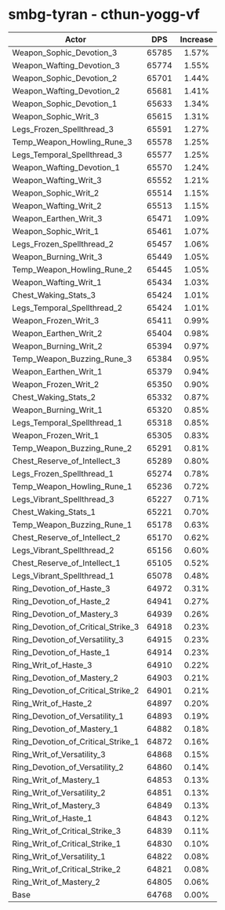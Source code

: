 # smbg-tyran - cthun-yogg-vf
| Actor | DPS | Increase |
|---|:---:|:---:|
|Weapon_Sophic_Devotion_3|65785|1.57%|
|Weapon_Wafting_Devotion_3|65774|1.55%|
|Weapon_Sophic_Devotion_2|65701|1.44%|
|Weapon_Wafting_Devotion_2|65681|1.41%|
|Weapon_Sophic_Devotion_1|65633|1.34%|
|Weapon_Sophic_Writ_3|65615|1.31%|
|Legs_Frozen_Spellthread_3|65591|1.27%|
|Temp_Weapon_Howling_Rune_3|65578|1.25%|
|Legs_Temporal_Spellthread_3|65577|1.25%|
|Weapon_Wafting_Devotion_1|65570|1.24%|
|Weapon_Wafting_Writ_3|65552|1.21%|
|Weapon_Sophic_Writ_2|65514|1.15%|
|Weapon_Wafting_Writ_2|65513|1.15%|
|Weapon_Earthen_Writ_3|65471|1.09%|
|Weapon_Sophic_Writ_1|65461|1.07%|
|Legs_Frozen_Spellthread_2|65457|1.06%|
|Weapon_Burning_Writ_3|65449|1.05%|
|Temp_Weapon_Howling_Rune_2|65445|1.05%|
|Weapon_Wafting_Writ_1|65434|1.03%|
|Chest_Waking_Stats_3|65424|1.01%|
|Legs_Temporal_Spellthread_2|65424|1.01%|
|Weapon_Frozen_Writ_3|65411|0.99%|
|Weapon_Earthen_Writ_2|65404|0.98%|
|Weapon_Burning_Writ_2|65394|0.97%|
|Temp_Weapon_Buzzing_Rune_3|65384|0.95%|
|Weapon_Earthen_Writ_1|65379|0.94%|
|Weapon_Frozen_Writ_2|65350|0.90%|
|Chest_Waking_Stats_2|65332|0.87%|
|Weapon_Burning_Writ_1|65320|0.85%|
|Legs_Temporal_Spellthread_1|65318|0.85%|
|Weapon_Frozen_Writ_1|65305|0.83%|
|Temp_Weapon_Buzzing_Rune_2|65291|0.81%|
|Chest_Reserve_of_Intellect_3|65289|0.80%|
|Legs_Frozen_Spellthread_1|65274|0.78%|
|Temp_Weapon_Howling_Rune_1|65236|0.72%|
|Legs_Vibrant_Spellthread_3|65227|0.71%|
|Chest_Waking_Stats_1|65221|0.70%|
|Temp_Weapon_Buzzing_Rune_1|65178|0.63%|
|Chest_Reserve_of_Intellect_2|65170|0.62%|
|Legs_Vibrant_Spellthread_2|65156|0.60%|
|Chest_Reserve_of_Intellect_1|65105|0.52%|
|Legs_Vibrant_Spellthread_1|65078|0.48%|
|Ring_Devotion_of_Haste_3|64972|0.31%|
|Ring_Devotion_of_Haste_2|64941|0.27%|
|Ring_Devotion_of_Mastery_3|64939|0.26%|
|Ring_Devotion_of_Critical_Strike_3|64918|0.23%|
|Ring_Devotion_of_Versatility_3|64915|0.23%|
|Ring_Devotion_of_Haste_1|64914|0.23%|
|Ring_Writ_of_Haste_3|64910|0.22%|
|Ring_Devotion_of_Mastery_2|64903|0.21%|
|Ring_Devotion_of_Critical_Strike_2|64901|0.21%|
|Ring_Writ_of_Haste_2|64897|0.20%|
|Ring_Devotion_of_Versatility_1|64893|0.19%|
|Ring_Devotion_of_Mastery_1|64882|0.18%|
|Ring_Devotion_of_Critical_Strike_1|64872|0.16%|
|Ring_Writ_of_Versatility_3|64868|0.15%|
|Ring_Devotion_of_Versatility_2|64860|0.14%|
|Ring_Writ_of_Mastery_1|64853|0.13%|
|Ring_Writ_of_Versatility_2|64851|0.13%|
|Ring_Writ_of_Mastery_3|64849|0.13%|
|Ring_Writ_of_Haste_1|64843|0.12%|
|Ring_Writ_of_Critical_Strike_3|64839|0.11%|
|Ring_Writ_of_Critical_Strike_1|64830|0.10%|
|Ring_Writ_of_Versatility_1|64822|0.08%|
|Ring_Writ_of_Critical_Strike_2|64821|0.08%|
|Ring_Writ_of_Mastery_2|64805|0.06%|
|Base|64768|0.00%|

